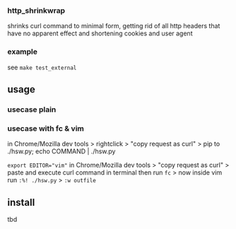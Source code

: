 ### http_shrinkwrap
shrinks curl command to minimal form, getting rid of all http headers that have no apparent effect and shortening cookies and user agent

### example
see `make test_external`

## usage
### usecase plain

### usecase with fc & vim
in Chrome/Mozilla dev tools > rightclick > "copy request as curl" > pip to ./hsw.py; echo COMMAND | ./hsw.py

`export EDITOR="vim"`
in Chrome/Mozilla dev tools > "copy request as curl" > paste and execute curl command in terminal
then run `fc` > now inside vim run `:%! ./hsw.py` > `:w outfile`
 
## install
tbd
